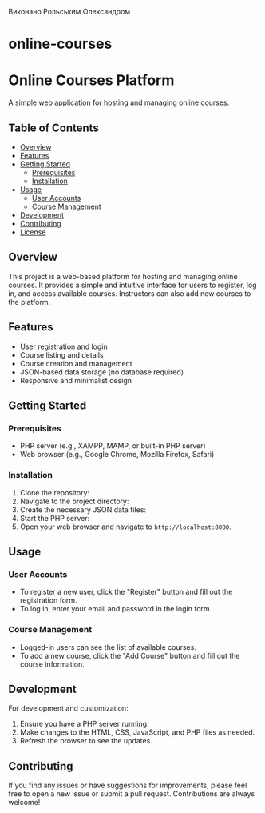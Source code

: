 Виконано Рольським Олександром
# online-courses
# Online Courses Platform

A simple web application for hosting and managing online courses.

## Table of Contents
- [Overview](#overview)
- [Features](#features)
- [Getting Started](#getting-started)
  - [Prerequisites](#prerequisites)
  - [Installation](#installation)
- [Usage](#usage)
  - [User Accounts](#user-accounts)
  - [Course Management](#course-management)
- [Development](#development)
- [Contributing](#contributing)
- [License](#license)

## Overview
This project is a web-based platform for hosting and managing online courses. It provides a simple and intuitive interface for users to register, log in, and access available courses. Instructors can also add new courses to the platform.

## Features
- User registration and login
- Course listing and details
- Course creation and management
- JSON-based data storage (no database required)
- Responsive and minimalist design

## Getting Started

### Prerequisites
- PHP server (e.g., XAMPP, MAMP, or built-in PHP server)
- Web browser (e.g., Google Chrome, Mozilla Firefox, Safari)

### Installation
1. Clone the repository:
2. Navigate to the project directory:
3. Create the necessary JSON data files:
4. Start the PHP server:
5. Open your web browser and navigate to `http://localhost:8000`.

## Usage

### User Accounts
- To register a new user, click the "Register" button and fill out the registration form.
- To log in, enter your email and password in the login form.

### Course Management
- Logged-in users can see the list of available courses.
- To add a new course, click the "Add Course" button and fill out the course information.

## Development
For development and customization:

1. Ensure you have a PHP server running.
2. Make changes to the HTML, CSS, JavaScript, and PHP files as needed.
3. Refresh the browser to see the updates.

## Contributing
If you find any issues or have suggestions for improvements, please feel free to open a new issue or submit a pull request. Contributions are always welcome!

